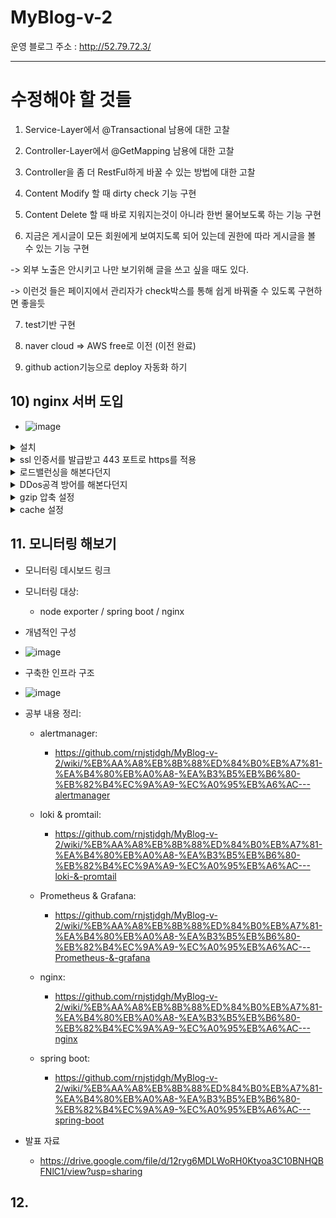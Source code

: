 # MyBlog-v-2

운영 블로그 주소 : http://52.79.72.3/


---------------------------------------------
# 수정해야 할 것들

1) Service-Layer에서 @Transactional 남용에 대한 고찰

2) Controller-Layer에서 @GetMapping 남용에 대한 고찰

3) Controller을 좀 더 RestFul하게 바꿀 수 있는 방법에 대한 고찰

4) Content Modify 할 때 dirty check 기능 구현

5) Content Delete 할 때 바로 지워지는것이 아니라 한번 물어보도록 하는 기능 구현

6) 지금은 게시글이 모든 회원에게 보여지도록 되어 있는데 권한에 따라 게시글을 볼 수 있는 기능 구현

-> 외부 노출은 안시키고 나만 보기위해 글을 쓰고 싶을 때도 있다.

-> 이런것 들은 페이지에서 관리자가 check박스를 통해 쉽게 바꿔줄 수 있도록 구현하면 좋을듯

7) test기반 구현 

8) naver cloud => AWS free로 이전 (이전 완료)

9) github action기능으로 deploy 자동화 하기

## 10) nginx 서버 도입
* ![image](https://user-images.githubusercontent.com/41561652/116195967-da428b00-a76d-11eb-8882-2af5a01433f5.png)
<details>
<summary>
   설치
</summary>


* ![image](https://user-images.githubusercontent.com/41561652/116203687-eb43ca00-a776-11eb-8343-3df4dfd967ce.png)

* 참고 링크: https://velog.io/@damiano1027/Nginx-Nginx%EC%99%80-SpringBoot-%EB%82%B4%EC%9E%A5-Tomcat-%EC%97%B0%EB%8F%99
</details>

<details>
<summary>
ssl 인증서를 발급받고 443 포트로 https를 적용
</summary>
   
* https와 ssl, handshaking, session : https://opentutorials.org/course/228/4894
</details>


<details>
<summary>
로드밸런싱을 해본다던지
</summary>
   
* ~~
</details>


<details>
<summary>
DDos공격 방어를 해본다던지
</summary>
   
* 참고 링크: https://velog.io/@damiano1027/Nginx-Nginx%EC%99%80-SpringBoot-%EB%82%B4%EC%9E%A5-Tomcat-%EC%97%B0%EB%8F%99
</details>

<details>
<summary>
gzip 압축 설정
</summary>
   
* 참고 링크: https://www.lesstif.com/system-admin/nginx-gzip-59343019.html
</details>

<details>
<summary>
cache 설정
</summary>
   
* 참고 링크: 
   * https://blog.kjslab.com/175
   * https://jojoldu.tistory.com/60
</details>
   

## 11.  모니터링 해보기  

* 모니터링 데시보드 링크

* 모니터링 대상:
   * node exporter / spring boot / nginx

* 개념적인 구성
* ![image](https://user-images.githubusercontent.com/41561652/118255133-d9885380-b4e6-11eb-89b0-57e00fe5b750.png)

* 구축한 인프라 구조
* ![image](https://user-images.githubusercontent.com/41561652/118255191-ead16000-b4e6-11eb-906c-844650430622.png)

* 공부 내용 정리:  
   * alertmanager: 
      * https://github.com/rnjstjdgh/MyBlog-v-2/wiki/%EB%AA%A8%EB%8B%88%ED%84%B0%EB%A7%81-%EA%B4%80%EB%A0%A8-%EA%B3%B5%EB%B6%80-%EB%82%B4%EC%9A%A9-%EC%A0%95%EB%A6%AC---alertmanager
   * loki & promtail: 
      * https://github.com/rnjstjdgh/MyBlog-v-2/wiki/%EB%AA%A8%EB%8B%88%ED%84%B0%EB%A7%81-%EA%B4%80%EB%A0%A8-%EA%B3%B5%EB%B6%80-%EB%82%B4%EC%9A%A9-%EC%A0%95%EB%A6%AC---loki-&-promtail
   * Prometheus & Grafana: 
      * https://github.com/rnjstjdgh/MyBlog-v-2/wiki/%EB%AA%A8%EB%8B%88%ED%84%B0%EB%A7%81-%EA%B4%80%EB%A0%A8-%EA%B3%B5%EB%B6%80-%EB%82%B4%EC%9A%A9-%EC%A0%95%EB%A6%AC---Prometheus-&-grafana
   
   * nginx: 
      * https://github.com/rnjstjdgh/MyBlog-v-2/wiki/%EB%AA%A8%EB%8B%88%ED%84%B0%EB%A7%81-%EA%B4%80%EB%A0%A8-%EA%B3%B5%EB%B6%80-%EB%82%B4%EC%9A%A9-%EC%A0%95%EB%A6%AC---nginx

   * spring boot:
      * https://github.com/rnjstjdgh/MyBlog-v-2/wiki/%EB%AA%A8%EB%8B%88%ED%84%B0%EB%A7%81-%EA%B4%80%EB%A0%A8-%EA%B3%B5%EB%B6%80-%EB%82%B4%EC%9A%A9-%EC%A0%95%EB%A6%AC---spring-boot 

* 발표 자료
   * https://drive.google.com/file/d/12ryg6MDLWoRH0Ktyoa3C10BNHQBFNlC1/view?usp=sharing

## 12.  
